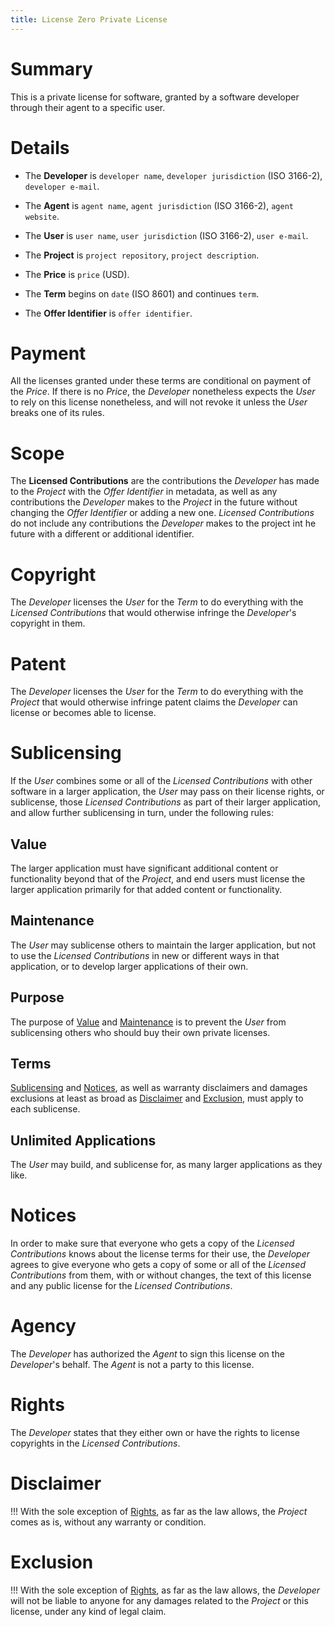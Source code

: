 ```yaml
---
title: License Zero Private License
---
```


# Summary

This is a private license for software, granted by a software developer through their agent to a specific user.

# Details

- The **Developer** is `developer name`, `developer jurisdiction` (ISO 3166-2), `developer e-mail`.

- The **Agent** is `agent name`, `agent jurisdiction` (ISO 3166-2), `agent website`.

- The **User** is `user name`, `user jurisdiction` (ISO 3166-2), `user e-mail`.

- The **Project** is `project repository`, `project description`.

- The **Price** is `price` (USD).

- The **Term** begins on `date` (ISO 8601) and continues `term`.

- The **Offer Identifier** is `offer identifier`.

# Payment

All the licenses granted under these terms are conditional on payment of the _Price_.  If there is no _Price_, the _Developer_ nonetheless expects the _User_ to rely on this license nonetheless, and will not revoke it unless the _User_ breaks one of its rules.

# Scope

The **Licensed Contributions** are the contributions the _Developer_ has made to the _Project_ with the _Offer Identifier_ in metadata, as well as any contributions the _Developer_ makes to the _Project_ in the future without changing the _Offer Identifier_ or adding a new one.  _Licensed Contributions_ do not include any contributions the _Developer_ makes to the project int he future with a different or additional identifier.

# Copyright

The _Developer_ licenses the _User_ for the _Term_ to do everything with the _Licensed Contributions_ that would otherwise infringe the _Developer_'s copyright in them.

# Patent

The _Developer_ licenses the _User_ for the _Term_ to do everything with the _Project_ that would otherwise infringe patent claims the _Developer_ can license or becomes able to license.

# Sublicensing

If the _User_ combines some or all of the _Licensed Contributions_ with other software in a larger application, the _User_ may pass on their license rights, or sublicense, those _Licensed Contributions_ as part of their larger application, and allow further sublicensing in turn, under the following rules:

## Value

The larger application must have significant additional content or functionality beyond that of the _Project_, and end users must license the larger application primarily for that added content or functionality.

## Maintenance

The _User_ may sublicense others to maintain the larger application, but not to use the _Licensed Contributions_ in new or different ways in that application, or to develop larger applications of their own.

## Purpose

The purpose of [Value](#value) and [Maintenance](#maintenance) is to prevent the _User_ from sublicensing others who should buy their own private licenses.

## Terms

[Sublicensing](#sublicensing) and [Notices](#notices), as well as warranty disclaimers and damages exclusions at least as broad as [Disclaimer](#disclaimer) and [Exclusion](#exclusion), must apply to each sublicense.

## Unlimited Applications

The _User_ may build, and sublicense for, as many larger applications as they like.

# Notices

In order to make sure that everyone who gets a copy of the _Licensed Contributions_ knows about the license terms for their use, the _Developer_ agrees to give everyone who gets a copy of some or all of the _Licensed Contributions_ from them, with or without changes, the text of this license and any public license for the _Licensed Contributions_.

# Agency

The _Developer_ has authorized the _Agent_ to sign this license on the _Developer_'s behalf.  The _Agent_ is not a party to this license.

# Rights

The _Developer_ states that they either own or have the rights to license copyrights in the _Licensed Contributions_.

# Disclaimer

!!! With the sole exception of [Rights](#rights), as far as the law allows, the _Project_ comes as is, without any warranty or condition.

# Exclusion

!!! With the sole exception of [Rights](#rights), as far as the law allows, the _Developer_ will not be liable to anyone for any damages related to the _Project_ or this license, under any kind of legal claim.
